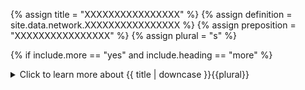 <!--------------------------------------------- TITLE AND DEFINITION starts -->

{% assign title = "XXXXXXXXXXXXXXXX" %}
{% assign definition = site.data.network.XXXXXXXXXXXXXXXX %}
{% assign preposition = "XXXXXXXXXXXXXXXX" %}
{% assign plural = "s" %}

<!--------------------------------------------- TITLE AND DEFINITION ends -->

{% if include.more == "yes" and include.heading == "more" %}
<details class='detailsCollapsible'><summary class='nobr'>Click to learn more about {{ title | downcase }}{{plural}}
</summary>
{% endif %}

{% if include.heading != "" and include.heading != "more" %}
{{include.heading}} {{title}}
{% endif %}

{% if include.icon != "no" %} 

{% if include.table == "yes" and include.icon != "no" %}
<table class='definitionTable'><tr><td>
{% endif %}

<img src='images/icons/nodes/png{{include.icon}}/{{ title | downcase | replace: " ", "-" }}.png' />

{% if include.table == "yes" and include.icon != "no" %}
</td><td>
{% endif %}

{% endif %}

{% if include.definition == "bold" %}
<strong>{{ definition }}</strong>
{% else %}
{% if include.definition != "no" %}
{{ definition }}
{% endif %}
{% endif %}

{% if include.table == "yes" and include.icon != "no" %}
</td></tr></table>
{% endif %}

{% if include.more == "yes" and include.content == "more" and include.heading != "more" %}
<details class='detailsCollapsible'><summary class='nobr'>Click to learn more about {{ title | downcase }}{{plural}}
</summary>
{% endif %}

{% if include.content != "no" %}

<!--------------------------------------------- CONTENT starts -->The node may be used as an organizational device, simply to arrange bot products. However, the smart use of the node involves automating the deployment of multiple data products.The use of the {{ title | downcase }} node is optional, as data products may also exist outside of {{ title | downcase }} nodes.<!--------------------------------------------- CONTENT ends -->

{% endif %}

{% if include.more == "yes" and include.content != "more" and include.heading != "more" %}
<details class='detailsCollapsible'><summary class='nobr'>Click to learn more about {{ title | downcase }}{{plural}}
</summary>
{% endif %}

{% if include.adding != "" %}

{{include.adding}} Adding {{preposition}} {{title}} Node

<!--------------------------------------------- ADDING starts -->To add a {{ title | downcase }} node, select *Add {{ title }}* on the parent node menu. This action adds the node but does not establish a reference with any data mine. The smarter use of the node involves using the *Add All Data Mine Products* option on the parent node menu. This action creates a data mine products node for each data mine in the workspace, establishing a reference with the corresponding data mines. This is the first step in the direction of quickly setting up multiple data products when needed.{% include note.html content="See the data product node definition and the *Adding a Data Product Node* section for all the details." %}<!--------------------------------------------- ADDING ends -->

{% endif %}

{% if include.configuring != "" %}

{{include.configuring}} Configuring the {{title}}

<!--------------------------------------------- CONFIGURING starts -->Select *Configure* on the menu to access the configuration.```jsonXXXXXXXXXXXXXXXXXXXXXXXXXXXXXXXXXXXXXXXXXXXXXXXXXXXXXX```<!--------------------------------------------- CONFIGURING ends -->

{% endif %}

{% if include.starting != "" %}

{{include.starting}} Starting {{preposition}} {{title}}

<!--------------------------------------------- STARTING starts -->XXXXXXXXXXXXXXXXXXXXXXXXXXXXXXXXXXXXXXXXXXXXXXXXXXXXXX<!--------------------------------------------- STARTING ends -->

{% endif %}

{% if include.more == "yes" %}
</details>
{% endif %}